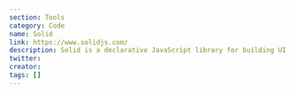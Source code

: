 ```yaml
---
section: Tools
category: Code
name: Solid
link: https://www.solidjs.com/
description: Solid is a declarative JavaScript library for building UI, focused on performance and flexibility.
twitter:
creator:
tags: []
---
```


